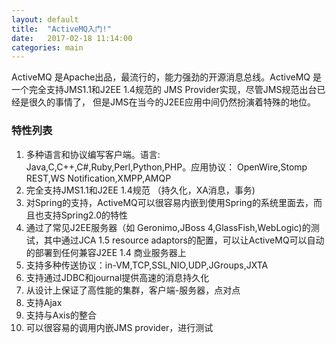 ```yaml
---
layout: default
title:  "ActiveMQ入门!"
date:   2017-02-18 11:14:00
categories: main
---
```


ActiveMQ 是Apache出品，最流行的，能力强劲的开源消息总线。ActiveMQ 是一个完全支持JMS1.1和J2EE 1.4规范的 JMS Provider实现，尽管JMS规范出台已经是很久的事情了，
但是JMS在当今的J2EE应用中间仍然扮演着特殊的地位。

### 特性列表

1. 多种语言和协议编写客户端。语言: Java,C,C++,C#,Ruby,Perl,Python,PHP。应用协议： OpenWire,Stomp REST,WS Notification,XMPP,AMQP
2. 完全支持JMS1.1和J2EE 1.4规范 （持久化，XA消息，事务)
3. 对Spring的支持，ActiveMQ可以很容易内嵌到使用Spring的系统里面去，而且也支持Spring2.0的特性
4. 通过了常见J2EE服务器（如 Geronimo,JBoss 4,GlassFish,WebLogic)的测试，其中通过JCA 1.5 resource adaptors的配置，可以让ActiveMQ可以自动的部署到任何兼容J2EE 1.4 商业服务器上
5. 支持多种传送协议：in-VM,TCP,SSL,NIO,UDP,JGroups,JXTA
6. 支持通过JDBC和journal提供高速的消息持久化
7. 从设计上保证了高性能的集群，客户端-服务器，点对点
8. 支持Ajax
9. 支持与Axis的整合
10.  可以很容易的调用内嵌JMS provider，进行测试